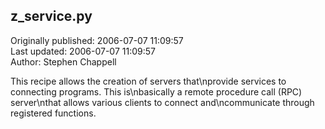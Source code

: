 ## z_service.py  
Originally published: 2006-07-07 11:09:57  
Last updated: 2006-07-07 11:09:57  
Author: Stephen Chappell  
  
This recipe allows the creation of servers that\nprovide services to connecting programs. This is\nbasically a remote procedure call (RPC) server\nthat allows various clients to connect and\ncommunicate through registered functions.